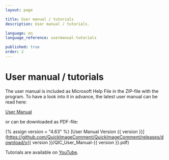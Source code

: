 ```yaml
---
layout: page

title: User manual / tutorials
description: User manual / tutorials.

language: en
language_reference: usermanual-tutorials

published: true
order: 2
---
```


# User manual / tutorials

The user manual is included as Microsoft Help File in the ZIP-file with the program. To have a look into it in advance, the latest user manual can be read here:

[User Manual](Usermanual.html)

or can be downloaded as PDF-file:

{% assign version = "4.63" %}
[User Manual Version {{ version }}](https://github.com/QuickImageComment/QuickImageComment/releases/download/v{{ version }}/QIC_User_Manual-{{ version }}.pdf)

Tutorials are available on [YouTube](https://www.youtube.com/channel/UCrTOh1TBYB2e_4rANDnN6BA).
